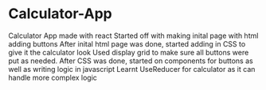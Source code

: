 # Calculator-App
Calculator App made with react
Started off with making inital page with html adding buttons
After inital html page was done, started adding in CSS to give it the calculator look
Used display grid to make sure all buttons were put as needed.
After CSS was done, started on components for buttons as well as writing logic in javascript
Learnt UseReducer for calculator as it can handle more complex logic
